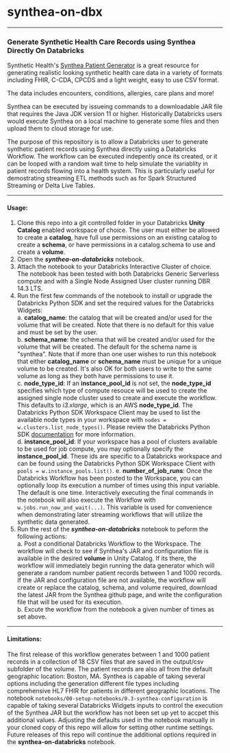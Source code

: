 # synthea-on-dbx
***
### Generate Synthetic Health Care Records using Synthea Directly On Databricks

Synthetic Health's [Synthea Patient Generator](https://github.com/synthetichealth/synthea) is a great resource for generating realistic looking synthetic health care data in a variety of formats including FHIR, C-CDA, CPCDS and a light weight, easy to use CSV format.  

The data includes encounters, conditions, allergies, care plans and more!  

Synthea can be executed by issueing commands to a downloadable JAR file that requires the Java JDK version 11 or higher.  Historically Databricks users would execute Synthea on a local machine to generate some files and then upload them to cloud storage for use.  

The purpose of this repository is to allow a Databricks user to generate synthetic patient records using Synthea directly using a Databricks Workflow.  The workflow can be executed indepently once its created, or it can be looped with a random wait time to help simulate the variablity in patient records flowing into a health system.  This is particularly useful for demostrating streaming ETL methods such as for Spark Structured Streaming or Delta Live Tables.  

***

#### Usage:  

1. Clone this repo into a git controlled folder in your Databricks **Unity Catalog** enabled workspace of choice. The user must either be allowed to create a **catalog**, have full use permissions on an existing catalog to create a **schema**, or have permissions in a catalog.schema to use and create a **volume**.
1. Open the ***synthea-on-databricks*** notebook.
1. Attach the notebook to your Databricks Interactive Cluster of choice.  The notebook has been tested with both Databricks Generic Serverless compute and with a Single Node Assigned User cluster running DBR 14.3 LTS.  
1. Run the first few commands of the notebook to install or upgrade the Databricks Python SDK and set the required values for the Databricks Widgets:   
  a. **catalog_name**: the catalog that will be created and/or used for the volume that will be created. Note that there is no default for this value and must be set by the user.  
  b. **schema_name**: the schema that will be created and/or used for the volume that will be created.  The default for the schema name is "synthea".  Note that if more than one user wishes to run this notebook that either **catalog_name** or **schema_name** must be unique for a unique volume to be created.  It's also OK for both users to write to the same volume as long as they both have permissions to use it.  
  c. **node_type_id**: If an **instance_pool_id** is not set, the **node_type_id** specifies which type of compute resouce will be used to create the assigned single node cluster used to create and execute the workflow.  This defaults to *i3.xlarge*, which is an AWS **node_type_id**.  The Databricks Python SDK Workspace Client may be used to list the available node types in your workspace with `nodes = w.clusters.list_node_types()`.  Please review the Databricks Python SDK [documentation](https://docs.databricks.com/en/dev-tools/sdk-python.html) for more information.  
  d. **instance_pool_id**: If your workspace has a pool of clusters available to be used for job compute, you may optionally specify the **instance_pool_id**.  These ids are specific to a Databricks workspace and can be found using the Databricks Python SDK Workspace Client with `pools = w.instance_pools.list()`.
  e. **number_of_job_runs**:  Once the Databricks Workflow has been posted to the Workspace, you can optionally loop its execution a number of times using this input variable.  The default is one time.  Interactively executing the final commands in the notebook will also execute the Workflow with `w.jobs.run_now_and_wait(...)`.  This variable is used for convenience when demonstrating later streaming workflows that will utilize the synthetic data generated.  
1. Run the rest of the ***synthea-on-databricks*** notebook to peform the following actions:    
  a. Post a conditional Databricks Workflow to the Workspace.  The workflow will check to see if Synthea's JAR and configuration file is available in the desired **volume** in Unity Catalog.  If its there, the workflow will immediately begin running the data generator which will generate a random number patient records between 1 and 1000 records.  If the JAR and configuration file are not available, the workflow will create or replace the catalog, schema, and volume required, download the latest JAR from the Synthea github page, and write the configuration file that will be used for its execution.  
  b. Excute the workflow from the notebook a given number of times as set above.   

***

#### Limitations: 

The first release of this workflow generates between 1 and 1000 patient records in a collection of 18 CSV files that are saved in the output/csv subfolder of the volume.  The patient records are also all from the default geographic location: Boston, MA.  Synthea is capable of taking several options including the generation different file types including comprehensive HL7 FHIR for patients in different geographic locations.  The notebook `notebooks/00-setup-notebooks/0.3-synthea-configuration` is capable of taking several Databricks Widgets inputs to control the execution of the Synthea JAR but the workflow has not been set up yet to accpet this additional values.  Adjusting the defaults used in the notebook manually in your cloned copy of this repo will allow for setting other runtime settings.  Future releases of this repo will continue the additional options required in the **synthea-on-databricks** notebook.  




















  